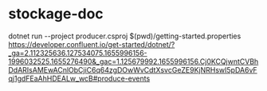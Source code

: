 # stockage-doc
dotnet run --project producer.csproj $(pwd)/getting-started.properties
https://developer.confluent.io/get-started/dotnet/?_ga=2.112325636.127534075.1655996156-1996032525.1655276490&_gac=1.125679992.1655996156.Cj0KCQjwntCVBhDdARIsAMEwACnlObCjiC6q64zgDOwWvCdtXsvcGeZE9KjNRHswI5pDA6vFqj1gdFEaAhHDEALw_wcB#produce-events
